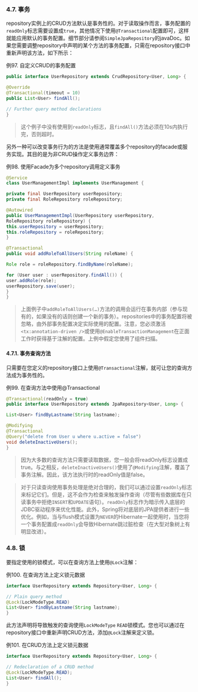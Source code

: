 ### 4.7. 事务

repository实例上的CRUD方法默认是事务性的。对于读取操作而言，事务配置的`readOnly`标志需要设置成`true`，其他情况下使用`@Transactional`配置即可，这样就能应用默认的事务配置。细节部分请参阅`SimpleJpaRepository`的javaDoc。如果您需要调整repository中声明的某个方法的事务配置，只需在repository接口中重新声明该方法，如下所示：

例97. 自定义CRUD的事务配置
```JAVA
public interface UserRepository extends CrudRepository<User, Long> {

@Override
@Transactional(timeout = 10)
public List<User> findAll();

// Further query method declarations
}
```

> 这个例子中没有使用到`readOnly`标志，且`findAll()`方法必须在10s内执行完，否则超时。

另外一种可以改变事务行为的方法是使用通常覆盖多个repository的facade或服务实现。其目的是为非CRUD操作定义事务边界：

例98. 使用Facade为多个repository调用定义事务
```JAVA
@Service
class UserManagementImpl implements UserManagement {

private final UserRepository userRepository;
private final RoleRepository roleRepository;

@Autowired
public UserManagementImpl(UserRepository userRepository,
RoleRepository roleRepository) {
this.userRepository = userRepository;
this.roleRepository = roleRepository;
}

@Transactional
public void addRoleToAllUsers(String roleName) {

Role role = roleRepository.findByName(roleName);

for (User user : userRepository.findAll()) {
user.addRole(role);
userRepository.save(user);
}
}
```

> 上面例子中`addRoleToAllUsers(…)`方法的调用会运行在事务内部（参与现有的，如果没有的话则创建一个新的事务）。repositories中的事务配置将被忽略，由外部事务配置决定实际使用的配置。注意，您必须激活`<tx:annotation-driven />`或使用`@EnableTransactionManagement`在正面工作时获得基于注解的配置。上例中假定您使用了组件扫描。

#### 4.7.1. 事务查询方法

只需要在您定义的repository接口上使用`@Transactional`注解，就可让您的查询方法成为事务性的。

例99. 在查询方法中使用@Transactional
```JAVA
@Transactional(readOnly = true)
public interface UserRepository extends JpaRepository<User, Long> {

List<User> findByLastname(String lastname);

@Modifying
@Transactional
@Query("delete from User u where u.active = false")
void deleteInactiveUsers();
}
```

> 因为大多数的查询方法只需要读取数据，您一般会将readOnly标志设置成true。与之相反，`deleteInactiveUsers()`使用了`@Modifying`注解，覆盖了事务注解。因此，该方法执行时的readOnly值是false。

> 对于只读查询使用事务处理是绝对合理的，我们可以通过设置`readOnly`标志来标记它们。但是，这不会作为检查来触发操作查询（尽管有些数据库在只读事务中拒绝`INSERT`和`UPDATE`语句）。`readOnly`标志作为暗示传入底层的JDBC驱动程序来优化性能。此外，Spring将对底层的JPA提供者进行一些优化。例如，当与flush模式设置为`NEVER`的Hibernate一起使用时，当您将一个事务配置成`readOnly`会导致Hibernate跳过脏检查（在大型对象树上有明显改进）。

### 4.8. 锁

要指定使用的锁模式，可以在查询方法上使用`@Lock`注解：

例100. 在查询方法上定义锁元数据
```JAVA
interface UserRepository extends Repository<User, Long> {

// Plain query method
@Lock(LockModeType.READ)
List<User> findByLastname(String lastname);
}
```

此方法声明将导致触发的查询使用`LockModeType` `READ`锁模式。您也可以通过在repository接口中重新声明CRUD方法，添加`@Lock`注解来定义锁。

例101. 在CRUD方法上定义锁元数据
```JAVA
interface UserRepository extends Repository<User, Long> {

// Redeclaration of a CRUD method
@Lock(LockModeType.READ);
List<User> findAll();
}
```


